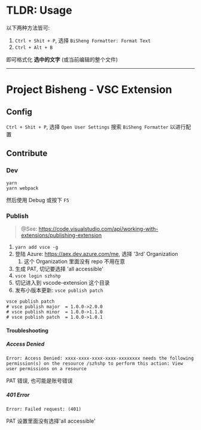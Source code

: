 


# TLDR: Usage

以下两种方法皆可:

1. `Ctrl + Shit + P`, 选择 `BiSheng Formatter: Format Text`
2. `Ctrl + Alt + B`

即可格式化 **选中的文字** (或当前编辑的整个文件)


---------------------

# Project Bisheng - VSC Extension

## Config

`Ctrl + Shit + P`, 选择 `Open User Settings` 搜索 `BiSheng Formatter` 以进行配置

## Contribute

### Dev

```
yarn
yarn webpack
```

然后使用 Debug 或按下 `F5`


### Publish

> @See: https://code.visualstudio.com/api/working-with-extensions/publishing-extension

1. `yarn add vsce -g` 
2. 登陆 Azure: https://aex.dev.azure.com/me, 选择 '3rd' Organization
   1. 这个 Organization 里面没有 repo 不用在意
3. 生成 PAT, 切记要选择 'all accessible'
4. `vsce login szhshp`
5. 切记进入到 vscode-extension 这个目录 
6. 发布小版本更新: `vsce publish patch`

```
vsce publish patch
# vsce publish major  = 1.0.0->2.0.0
# vsce publish minor  = 1.0.0->1.1.0
# vsce publish patch  = 1.0.0->1.0.1
```

#### Troubleshooting

##### Access Denied

```
Error: Access Denied: xxxx-xxxx-xxxx-xxxx-xxxxxxxx needs the following permission(s) on the resource /szhshp to perform this action: View user permissions on a resource
```

PAT 错误, 也可能是账号错误


##### 401 Error

```
Error: Failed request: (401)
```

PAT 设置里面没有选择'all accessible'
